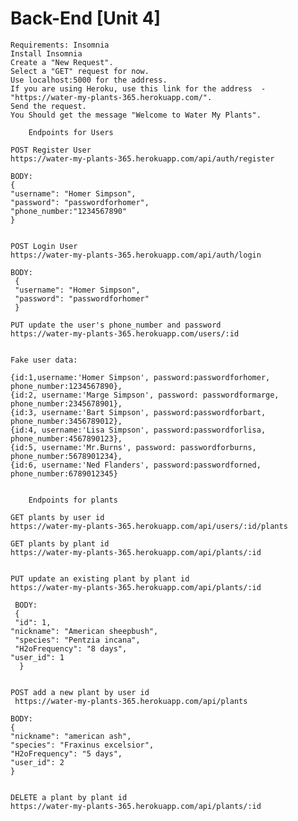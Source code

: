 # Back-End [Unit 4]

	Requirements: Insomnia
	Install Insomnia
	Create a "New Request".
	Select a "GET" request for now.
	Use localhost:5000 for the address.
	If you are using Heroku, use this link for the address  - "https://water-my-plants-365.herokuapp.com/".
	Send the request.
	You Should get the message "Welcome to Water My Plants".

		Endpoints for Users
	
	POST Register User
	https://water-my-plants-365.herokuapp.com/api/auth/register

	BODY:
	{
	"username": "Homer Simpson",
	"password": "passwordforhomer",
	"phone_number:"1234567890"
	}


	POST Login User
	https://water-my-plants-365.herokuapp.com/api/auth/login

	BODY:
	 {
   	 "username": "Homer Simpson",	
   	 "password": "passwordforhomer"
	 }

	PUT update the user's phone_number and password
	https://water-my-plants-365.herokuapp.com/users/:id


	Fake user data: 
   
   	{id:1,username:'Homer Simpson', password:passwordforhomer, phone_number:1234567890},
	{id:2, username:'Marge Simpson', password: passwordformarge, phone_number:2345678901},
	{id:3, username:'Bart Simpson', password:passwordforbart, phone_number:3456789012},
	{id:4, username:'Lisa Simpson', password:passwordforlisa, phone_number:4567890123},
	{id:5, username:'Mr.Burns', password: passwordforburns, phone_number:5678901234},
	{id:6, username:'Ned Flanders', password:passwordforned, phone_number:6789012345}
    
    	
    	Endpoints for plants
    
   	GET plants by user id
   	https://water-my-plants-365.herokuapp.com/api/users/:id/plants
    
   	GET plants by plant id
   	https://water-my-plants-365.herokuapp.com/api/plants/:id
    
     
	PUT update an existing plant by plant id
  	https://water-my-plants-365.herokuapp.com/api/plants/:id
  
 	 BODY:
 	 {
 	 "id": 1,
  	"nickname": "American sheepbush",
 	 "species": "Pentzia incana",
 	 "H2oFrequency": "8 days",
  	"user_id": 1
  	  }
  
  	
   	POST add a new plant by user id
   	 https://water-my-plants-365.herokuapp.com/api/plants
	
  	BODY:
	{
	"nickname": "american ash",
	"species": "Fraxinus excelsior",
	"H2oFrequency": "5 days",
	"user_id": 2
	}
  
  
	DELETE a plant by plant id
 	https://water-my-plants-365.herokuapp.com/api/plants/:id

  

  
